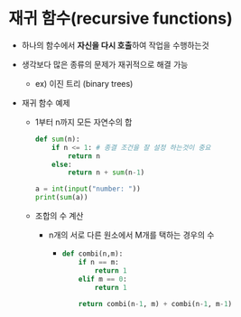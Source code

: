 # 재귀 함수(recursive functions)

- 하나의 함수에서 **자신을 다시 호출**하여 작업을 수행하는것

- 생각보다 많은 종류의 문제가 재귀적으로 해결 가능

  - ex) 이진 트리 (binary trees)

- 재귀 함수 예제 

  - 1부터 n까지 모든 자연수의 합

    ```python
    def sum(n):
        if n <= 1: # 종결 조건을 잘 설정 하는것이 중요
            return n
        else:
            return n + sum(n-1)
    
    a = int(input("number: "))
    print(sum(a))
    ```

  - 조합의 수 계산

    - n개의 서로 다른 원소에서 M개를 택하는 경우의 수

      - ```python
        def combi(n,m):
            if n == m:
                return 1
            elif m == 0:
                return 1
            
            return combi(n-1, m) + combi(n-1, m-1)
        ```

        